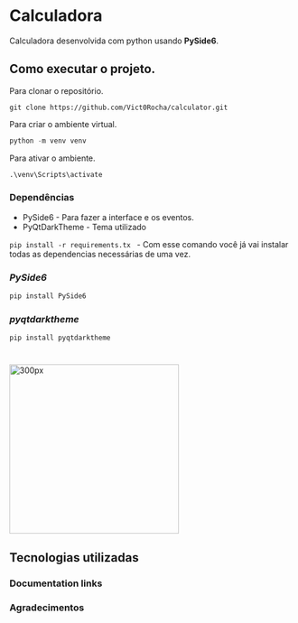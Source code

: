 # Calculadora
Calculadora desenvolvida com python usando **PySide6**.

## Como executar o projeto.
Para clonar o repositório. <br/>
```
git clone https://github.com/Vict0Rocha/calculator.git
```

Para criar o ambiente virtual.
```python
python -m venv venv
```
Para ativar o ambiente.
```python
.\venv\Scripts\activate
```
### Dependências
* PySide6 - Para fazer a interface e os eventos.
* PyQtDarkTheme - Tema utilizado 
  
```pip install -r requirements.tx ``` - Com esse comando você já vai instalar todas as dependencias necessárias de uma vez.<br/>
### *_PySide6_*
```python
pip install PySide6
```
### *_pyqtdarktheme_*
```python
pip install pyqtdarktheme
```
# 
<img src="https://github.com/Vict0Rocha/calculator/assets/107584325/9b3f7d42-6531-4713-9041-182ff4c75126" alt="300px" width="300px">



## Tecnologias utilizadas 

### Documentation links

### Agradecimentos
